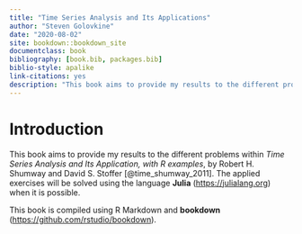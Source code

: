```yaml
--- 
title: "Time Series Analysis and Its Applications"
author: "Steven Golovkine"
date: "2020-08-02"
site: bookdown::bookdown_site
documentclass: book
bibliography: [book.bib, packages.bib]
biblio-style: apalike
link-citations: yes
description: "This book aims to provide my results to the different problems within *Time Series Analysis and Its Application, with R examples*, by Robert H. Shumway and David S. Stoffer"
---
```


# Introduction

This book aims to provide my results to the different problems within *Time Series Analysis and Its Application, with R examples*, by Robert H. Shumway and David S. Stoffer [@time_shumway_2011]. The applied exercises will be solved using the language **Julia** (https://julialang.org) when it is possible.

This book is compiled using R Markdown and **bookdown** (https://github.com/rstudio/bookdown).


